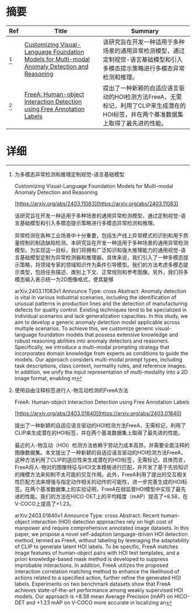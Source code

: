 # 摘要

| Ref | Title | Summary |
| --- | --- | --- |
| [^1] | [Customizing Visual-Language Foundation Models for Multi-modal Anomaly Detection and Reasoning](https://arxiv.org/abs/2403.11083) | 该研究旨在开发一种适用于多种场景的通用异常检测模型，通过定制视觉-语言基础模型和引入多模态提示策略进行多模态异常检测和推理。 |
| [^2] | [FreeA: Human-object Interaction Detection using Free Annotation Labels](https://arxiv.org/abs/2403.01840) | 提出了一种新颖的自适应语言驱动的HOI检测方法FreeA，无需标记，利用了CLIP来生成潜在的HOI标签，并在两个基准数据集上取得了最先进的性能。 |

# 详细

[^1]: 为多模态异常检测和推理定制视觉-语言基础模型

    Customizing Visual-Language Foundation Models for Multi-modal Anomaly Detection and Reasoning

    [https://arxiv.org/abs/2403.11083](https://arxiv.org/abs/2403.11083)

    该研究旨在开发一种适用于多种场景的通用异常检测模型，通过定制视觉-语言基础模型和引入多模态提示策略进行多模态异常检测和推理。

    

    异常检测在各种工业场景中十分重要，包括生产线上异常模式的识别和用于质量控制的制造缺陷检测。本研究旨在开发一种适用于多种场景的通用异常检测模型。为实现这一目标，我们将拥有广泛知识和强大推理能力的通用视觉-语言基础模型定制为异常检测器和推理器。具体来说，我们引入了一种多模态提示策略，将领域专家的领域知识作为条件引导模型。我们的方法考虑多模态提示类型，包括任务描述、类别上下文、正常规则和参考图像。另外，我们将多模态输入表示统一为2D图像格式，使其能够

    arXiv:2403.11083v1 Announce Type: cross  Abstract: Anomaly detection is vital in various industrial scenarios, including the identification of unusual patterns in production lines and the detection of manufacturing defects for quality control. Existing techniques tend to be specialized in individual scenarios and lack generalization capacities. In this study, we aim to develop a generic anomaly detection model applicable across multiple scenarios. To achieve this, we customize generic visual-language foundation models that possess extensive knowledge and robust reasoning abilities into anomaly detectors and reasoners. Specifically, we introduce a multi-modal prompting strategy that incorporates domain knowledge from experts as conditions to guide the models. Our approach considers multi-modal prompt types, including task descriptions, class context, normality rules, and reference images. In addition, we unify the input representation of multi-modality into a 2D image format, enabling m
    
[^2]: 使用自由注释标签进行人-物互动检测的FreeA方法

    FreeA: Human-object Interaction Detection using Free Annotation Labels

    [https://arxiv.org/abs/2403.01840](https://arxiv.org/abs/2403.01840)

    提出了一种新颖的自适应语言驱动的HOI检测方法FreeA，无需标记，利用了CLIP来生成潜在的HOI标签，并在两个基准数据集上取得了最先进的性能。

    

    最近的人-物互动（HOI）检测方法依赖于劳动力成本高昂，并需要全面注释的图像数据集。本文提出了一种新颖的自适应语言驱动的HOI检测方法FreeA，这种方法利用了CLIP的适应性来生成潜在的HOI标签，无需标记。具体而言，FreeA将人-物对的图像特征与HOI文本模板进行匹配，并开发了基于先验知识的掩模方法来抑制不太可能的交互作用。此外，FreeA利用了提出的交互相关性匹配方法来增强与指定动作相关的动作的可能性，进一步完善生成的HOI标签。在两个基准数据集上的实验证明，FreeA在弱监督HOI模型中实现了最先进的性能。我们的方法在HICO-DET上的平均精度（mAP）提高了+8.58，在V-COCO上提高了+1.23。

    arXiv:2403.01840v1 Announce Type: cross  Abstract: Recent human-object interaction (HOI) detection approaches rely on high cost of manpower and require comprehensive annotated image datasets. In this paper, we propose a novel self-adaption language-driven HOI detection method, termed as FreeA, without labeling by leveraging the adaptability of CLIP to generate latent HOI labels. To be specific, FreeA matches image features of human-object pairs with HOI text templates, and a priori knowledge-based mask method is developed to suppress improbable interactions. In addition, FreeA utilizes the proposed interaction correlation matching method to enhance the likelihood of actions related to a specified action, further refine the generated HOI labels. Experiments on two benchmark datasets show that FreeA achieves state-of-the-art performance among weakly supervised HOI models. Our approach is +8.58 mean Average Precision (mAP) on HICO-DET and +1.23 mAP on V-COCO more accurate in localizing an
    

